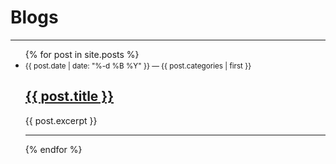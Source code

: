 # Blogs
---

<ul>
  {% for post in site.posts %}
    <li>
      <small>
        {{ post.date | date: "%-d %B %Y" }} &mdash; {{ post.categories | first }}
      </small>
      <h2><a href="{{ post.url }}">{{ post.title }}</a></h2>
      <p>{{ post.excerpt }}</p>
    </li>
    <hr>
  {% endfor %}
</ul>